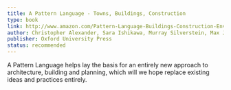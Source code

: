 ```yaml
---
title: A Pattern Language - Towns, Buildings, Construction
type: book
link: http://www.amazon.com/Pattern-Language-Buildings-Construction-Environmental/dp/0195019199
author: Christopher Alexander, Sara Ishikawa, Murray Silverstein, Max Jacobson, Ingrid Fiksdahl-King, Shlomo Angel
publisher: Oxford University Press
status: recommended
---
```


A Pattern Language helps lay the basis for an entirely new approach to architecture, building and planning, which will we hope replace existing ideas and practices entirely.
